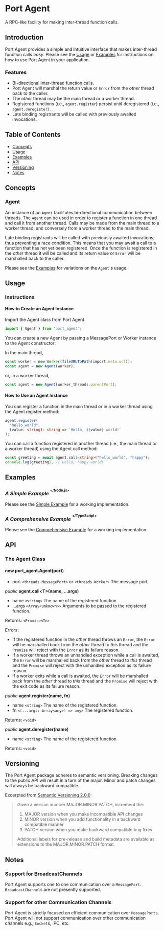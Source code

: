 # Port Agent

A RPC-like facility for making inter-thread function calls.

## Introduction

Port Agent provides a simple and intuitive interface that makes inter-thread function calls _easy_. Please see the [Usage](#usage) or [Examples](#examples) for instructions on how to use Port Agent in your application.

### Features

- Bi-directional inter-thread function calls.
- Port Agent will marshal the return value or `Error` from the _other_ thread back to the caller.
- The _other_ thread may be the main thread or a worker thread.
- Registered functions (i.e., `agent.register`) persist until deregistered (i.e., `agent.deregister`) .
- Late binding registrants will be called with previously awaited invocations.

## Table of Contents

- [Concepts](#concepts)
- [Usage](#usage)
- [Examples](#examples)
- [API](#api)
- [Versioning](#versioning)
- [Notes](#notes)

## Concepts

### Agent

An instance of an `Agent` facilitates bi-directional communication between threads. The `Agent` can be used in order to register a function in one thread and call it from another thread. Calls may be made from the main thread to a worker thread, and conversely from a worker thread to the main thread.

Late binding registrants will be called with previously awaited invocations; thus preventing a race condition. This means that you may await a call to a function that has not yet been registered. Once the function is registered in the _other_ thread it will be called and its return value or `Error` will be marshalled back to the caller.

Please see the [Examples](#examples) for variations on the `Agent`'s usage.

## Usage

### Instructions

#### How to Create an Agent Instance

Import the Agent class from Port Agent.

```ts
import { Agent } from "port_agent";
```

You can create a new Agent by passing a MessagePort or Worker instance to the Agent constructor:

In the main thread,

```ts
const worker = new Worker(fileURLToPath(import.meta.url));
const agent = new Agent(worker);
```

or, in a worker thread,

```ts
const agent = new Agent(worker_threads.parentPort);
```

#### How to Use an Agent Instance

You can register a function in the main thread or in a worker thread using the Agent.register method:

```ts
agent.register(
  "hello_world",
  (value: string): string => `Hello, ${value} world!`
);
```

You can call a function registered in another thread (i.e., the main thread or a worker thread) using the Agent.call method:

```ts
const greeting = await agent.call<string>("hello_world", "happy");
console.log(greeting); // Hello, happy world!
```

## Examples

### _A Simple Example_ <sup><sup>\</Node.js\></sup></sup>

Please see the [Simple Example](https://github.com/faranalytics/port_agent/tree/main/examples/simple) for a working implementation.

### _A Comprehensive Example_ <sup><sup>\</TypeScript\></sup></sup>

Please see the [Comprehensive Example](https://github.com/faranalytics/port_agent/tree/main/examples/comprehensive) for a working implementation.

## API

### The Agent Class

#### new port_agent.Agent(port)

- port `<threads.MessagePort>` or `<threads.Worker>` The message port.

_public_ **agent.call\<T\>(name, ...args)**

- name `<string>` The name of the registered function.
- ...args `<Array<unknown>>` Arguments to be passed to the registered function.

Returns: `<Promise<T>>`

Errors:

- If the registered function in the _other_ thread throws an `Error`, the `Error` will be marshalled back from the _other_ thread to _this_ thread and the `Promise` will reject with the `Error` as its failure reason.
- If a worker thread throws an unhandled exception while a call is awaited, the `Error` will be marshalled back from the _other_ thread to _this_ thread and the `Promise` will reject with the unhandled exception as its failure reason.
- If a worker exits while a call is awaited, the `Error` will be marshalled back from the _other_ thread to _this_ thread and the `Promise` will reject with the exit code as its failure reason.

_public_ **agent.register(name, fn)**

- name `<string>` The name of the registered function.
- fn `<(...args: Array<any>) => any>` The registered function.

Returns: `<void>`

_public_ **agent.deregister(name)**

- name `<string>` The name of the registered function.

Returns: `<void>`

## Versioning

The Port Agent package adheres to semantic versioning. Breaking changes to the public API will result in a turn of the major. Minor and patch changes will always be backward compatible.

Excerpted from [Semantic Versioning 2.0.0](https://semver.org/):

> Given a version number MAJOR.MINOR.PATCH, increment the:
>
> 1. MAJOR version when you make incompatible API changes
> 2. MINOR version when you add functionality in a backward compatible manner
> 3. PATCH version when you make backward compatible bug fixes
>
> Additional labels for pre-release and build metadata are available as extensions to the MAJOR.MINOR.PATCH format.

## Notes

### Support for BroadcastChannels

Port Agent supports one to one communication over a `MessagePort`. `BroadcastChannel`s are not presently supported.

### Support for other Communication Channels

Port Agent is strictly focused on efficient communication over `MessagePort`s. Port Agent will not support communication over other communication channels e.g., `Socket`s, IPC, etc.
